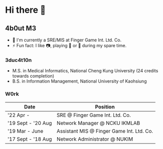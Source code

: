 # Hi there 👋
<!--
**birdx0810/birdx0810** is a ✨ _special_ ✨ repository because its `README.md` (this file) appears on your GitHub profile.

Here are some ideas to get you started:

- 🔭 I’m currently working on ...
- 🌱 I’m currently learning ...
- 👯 I’m looking to collaborate on ...
- 🤔 I’m looking for help with ...
- 💬 Ask me about ...
- 📫 How to reach me: ...
- 😄 Pronouns: ...
- ⚡ Fun fact: ...
-->

## 4b0ut M3
<!-- - 🔭 I’m currently working on Time Series GANs and Membership Inference Attacks. -->
- 🌱 I'm currently a SRE/MIS at Finger Game Int. Ltd. Co. 
- ⚡ Fun fact: I like 📷, playing 🏓 or 🎸 during my spare time.
<!-- 
- 📫 How to reach me: d9n13lt4n [at] gmail.com
- 🚩 Other accounts: 
  - [Kaggle](https://www.kaggle.com/d9n13lt4n)
  - [LeetCode](https://leetcode.com/d9n13lt4n)
 -->
 
### 3duc4t10n
- M.S. in Medical Informatics, National Cheng Kung University (24 credits towards completion)
- B.S. in Information Management, National University of Kaohsiung

### W0rk
| Date | Position |
| - | - |
| '22 Apr - | SRE @ Finger Game Int. Ltd. Co. |
| '19 Sept - '20 Aug | Network Manager @ NCKU IKMLAB |
| '19 Mar - June | Assistant MIS @ Finger Game Int. Ltd. Co. |
| '17 Sept - '18 Aug | Network Administrator @ NUKIM |
